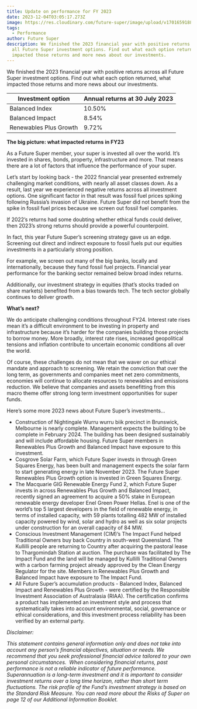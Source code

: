 ```yaml
---
title: Update on performance for FY 2023
date: 2023-12-04T03:05:17.273Z
image: https://res.cloudinary.com/future-super/image/upload/v1701659188/american-public-power-association--TwF1STzFz8-unsplash.jpg
tags:
  - Performance
author: Future Super
description: We finished the 2023 financial year with positive returns across
  all Future Super investment options. Find out what each option returned, what
  impacted those returns and more news about our investments.
---
```

We finished the 2023 financial year with positive returns across all Future Super investment options. Find out what each option returned, what impacted those returns and more news about our investments. 

| **Investment option**  | **Annual returns at 30 July 2023** |
| ---------------------- | ---------------------------------- |
| Balanced Index         | 10.50%                             |
| Balanced Impact        | 8.54%                              |
| Renewables Plus Growth | 9.72%                              |



**The big picture: what impacted returns in FY23**

As a Future Super member, your super is invested all over the world. It’s invested in shares, bonds, property, infrastructure and more. That means there are a lot of factors that influence the performance of your super. 

Let’s start by looking back - the 2022 financial year presented extremely challenging market conditions, with nearly all asset classes down. As a result, last year we experienced negative returns across all investment options. One significant factor in that result was fossil fuel prices spiking following Russia’s invasion of Ukraine. Future Super did not benefit from the spike in fossil fuel prices because we screen out fossil fuel companies. 

If 2022’s returns had some doubting whether ethical funds could deliver, then 2023’s strong returns should provide a powerful counterpoint. 

In fact, this year Future Super’s screening strategy gave us an edge. Screening out direct and indirect exposure to fossil fuels put our equities investments in a particularly strong position. 

For example, we screen out many of the big banks, locally and internationally, because they fund fossil fuel projects. Financial year performance for the banking sector remained below broad index returns.

Additionally, our investment strategy in equities (that’s stocks traded on share markets) benefited from a bias towards tech. The tech sector globally continues to deliver growth. 

**What’s next?** 

We do anticipate challenging conditions throughout FY24. Interest rate rises mean it’s a difficult environment to be investing in property and infrastructure because it’s harder for the companies building those projects to borrow money. More broadly, interest rate rises, increased geopolitical tensions and inflation contribute to uncertain economic conditions all over the world. 

Of course, these challenges do not mean that we waver on our ethical mandate and approach to screening. We retain the conviction that over the long term, as governments and companies meet net zero commitments, economies will continue to allocate resources to renewables and emissions reduction. We believe that companies and assets benefitting from this macro theme offer strong long term investment opportunities for super funds.

Here’s some more 2023 news about Future Super’s investments…

* Construction of Nightingale Wurru wurru biik precinct in Brunswick, Melbourne is nearly complete. Management expects the building to be complete in February 2024. The building has been designed sustainably and will include affordable housing. Future Super members in Renewables Plus Growth and Balanced Impact have exposure to this investment. 
* Cosgrove Solar Farm, which Future Super invests in through Green Squares Energy, has been built and management expects the solar farm to start generating energy in late November 2023. The Future Super Renewables Plus Growth option is invested in Green Squares Energy. 
* The Macquarie GIG Renewable Energy Fund 2, which Future Super invests in across Renewables Plus Growth and Balanced Impact, recently signed an agreement to acquire a 50% stake in European renewable energy developer Enel Green Power Hellas. Enel is one of the world’s top 5 largest developers in the field of renewable energy, in terms of installed capacity, with 59 plants totalling 482 MW of installed capacity powered by wind, solar and hydro as well as six solar projects under construction for an overall capacity of 84 MW.
* Conscious Investment Management (CIM)’s The Impact Fund helped Traditional Owners buy back Country in south-west Queensland. The Kullilli people are returning to Country after acquiring the pastoral lease to Thargomindah Station at auction. The purchase was facilitated by The Impact Fund and the land will be managed by Kullilli Traditional Owners with a carbon farming project already approved by the Clean Energy Regulator for the site. Members in Renewables Plus Growth and Balanced Impact have exposure to The Impact Fund. 
* All Future Super’s accumulation products - Balanced Index, Balanced Impact and Renewables Plus Growth - were certified by the Responsible Investment Association of Australasia (RIAA). The certification confirms a product has implemented an investment style and process that systematically takes into account environmental, social, governance or ethical considerations, and this investment process reliability has been verified by an external party. 

*Disclaimer:*

*This statement contains general information only and does not take into account any person’s financial objectives, situation or needs. We recommend that you seek professional financial advice tailored to your own personal circumstances.  When considering financial returns, past performance is not a reliable indicator of future performance. Superannuation is a long-term investment and it is important to consider investment returns over a long time horizon, rather than short term fluctuations. The risk profile of the Fund’s investment strategy is based on the Standard Risk Measure. You can read more about the Risks of Super on page 12 of our Additional Information Booklet.*